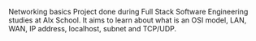 Networking basics
Project done during Full Stack Software Engineering studies at Alx School. It aims to learn about what is an OSI model, LAN, WAN, IP address, localhost, subnet and TCP/UDP.
